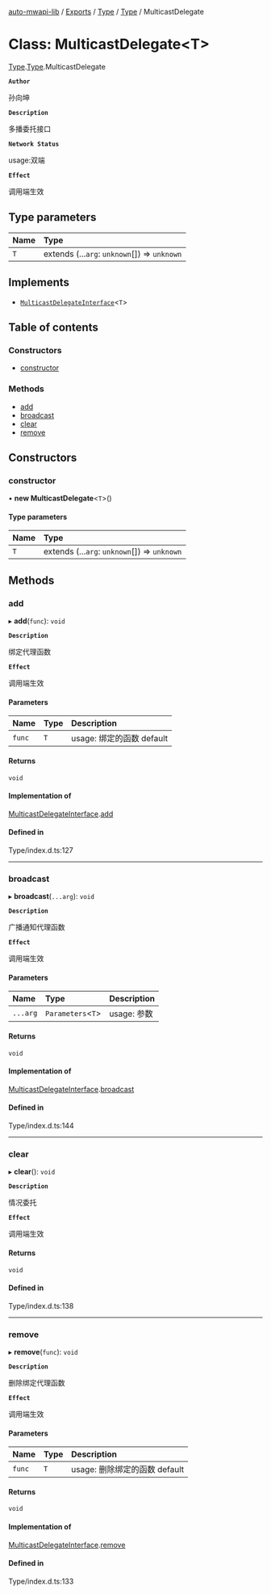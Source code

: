 [auto-mwapi-lib](../README.md) / [Exports](../modules.md) / [Type](../modules/Type.md) / [Type](../modules/Type.Type.md) / MulticastDelegate

# Class: MulticastDelegate<T\>

[Type](../modules/Type.md).[Type](../modules/Type.Type.md).MulticastDelegate

**`Author`**

孙向坤

**`Description`**

多播委托接口

**`Network Status`**

usage:双端

**`Effect`**

调用端生效

## Type parameters

| Name | Type |
| :------ | :------ |
| `T` | extends (...`arg`: `unknown`[]) => `unknown` |

## Implements

- [`MulticastDelegateInterface`](../interfaces/Type.Type.MulticastDelegateInterface.md)<`T`\>

## Table of contents

### Constructors

- [constructor](Type.Type.MulticastDelegate.md#constructor)

### Methods

- [add](Type.Type.MulticastDelegate.md#add)
- [broadcast](Type.Type.MulticastDelegate.md#broadcast)
- [clear](Type.Type.MulticastDelegate.md#clear)
- [remove](Type.Type.MulticastDelegate.md#remove)

## Constructors

### constructor

• **new MulticastDelegate**<`T`\>()

#### Type parameters

| Name | Type |
| :------ | :------ |
| `T` | extends (...`arg`: `unknown`[]) => `unknown` |

## Methods

### add

▸ **add**(`func`): `void`

**`Description`**

绑定代理函数

**`Effect`**

调用端生效

#### Parameters

| Name | Type | Description |
| :------ | :------ | :------ |
| `func` | `T` | usage: 绑定的函数 default |

#### Returns

`void`

#### Implementation of

[MulticastDelegateInterface](../interfaces/Type.Type.MulticastDelegateInterface.md).[add](../interfaces/Type.Type.MulticastDelegateInterface.md#add)

#### Defined in

Type/index.d.ts:127

___

### broadcast

▸ **broadcast**(`...arg`): `void`

**`Description`**

广播通知代理函数

**`Effect`**

调用端生效

#### Parameters

| Name | Type | Description |
| :------ | :------ | :------ |
| `...arg` | `Parameters`<`T`\> | usage: 参数 |

#### Returns

`void`

#### Implementation of

[MulticastDelegateInterface](../interfaces/Type.Type.MulticastDelegateInterface.md).[broadcast](../interfaces/Type.Type.MulticastDelegateInterface.md#broadcast)

#### Defined in

Type/index.d.ts:144

___

### clear

▸ **clear**(): `void`

**`Description`**

情况委托

**`Effect`**

调用端生效

#### Returns

`void`

#### Defined in

Type/index.d.ts:138

___

### remove

▸ **remove**(`func`): `void`

**`Description`**

删除绑定代理函数

**`Effect`**

调用端生效

#### Parameters

| Name | Type | Description |
| :------ | :------ | :------ |
| `func` | `T` | usage: 删除绑定的函数 default |

#### Returns

`void`

#### Implementation of

[MulticastDelegateInterface](../interfaces/Type.Type.MulticastDelegateInterface.md).[remove](../interfaces/Type.Type.MulticastDelegateInterface.md#remove)

#### Defined in

Type/index.d.ts:133
